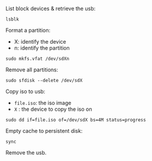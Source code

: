 List block devices & retrieve the usb:
```
lsblk
```

Format a partition:
  - X: identify the device
  - n: identify the partition
```
sudo mkfs.vfat /dev/sdXn
```

Remove all partitions:
```
sudo sfdisk --delete /dev/sdX
```

Copy iso to usb:
- `file.iso`: the iso image
- `X` : the device to copy the iso on
```
sudo dd if=file.iso of=/dev/sdX bs=4M status=progress
```

Empty cache to persistent disk:
```
sync
```

Remove the usb.

